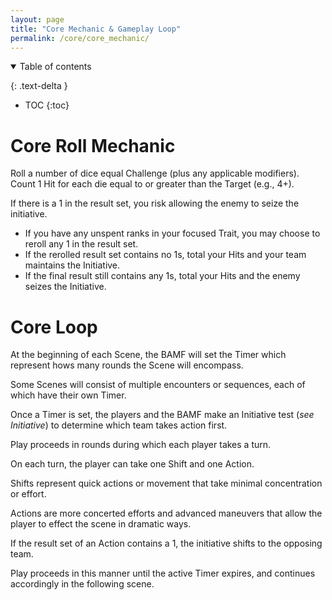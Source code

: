 ```yaml
---
layout: page
title: "Core Mechanic & Gameplay Loop"
permalink: /core/core_mechanic/
---
```


<details open markdown="block">

<summary>
    Table of contents
</summary>

{: .text-delta }
- TOC
{:toc}

# Core Roll Mechanic

Roll a number of dice equal Challenge (plus any applicable modifiers). Count 1 Hit for each die equal to or greater than the Target (e.g., 4+).

If there is a 1 in the result set, you risk allowing the enemy to seize the initiative.

- If you have any unspent ranks in your focused Trait, you may choose to reroll any 1 in the result set.
- If the rerolled result set contains no 1s, total your Hits and your team maintains the Initiative.
- If the final result still contains any 1s, total your Hits and the enemy seizes the Initiative.


# Core Loop

At the beginning of each Scene, the BAMF will set the Timer which represent hows many rounds the Scene will encompass.

Some Scenes will consist of multiple encounters or sequences, each of which have their own Timer.

Once a Timer is set, the players and the BAMF make an Initiative test (*see Initiative*) to determine which team takes action first.

Play proceeds in rounds during which each player takes a turn.

On each turn, the player can take one Shift and one Action.

Shifts represent quick actions or movement that take minimal concentration or effort.

Actions are more concerted efforts and advanced maneuvers that allow the player to effect the scene in dramatic ways.

If the result set of an Action contains a 1, the initiative shifts to the opposing team.

Play proceeds in this manner until the active Timer expires, and continues accordingly in the following scene.